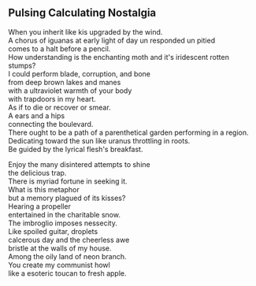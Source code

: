 Pulsing Calculating Nostalgia
-----------------------------
When you inherit like kis upgraded by the wind.  
A chorus of iguanas at early light of day un responded un pitied  
comes to a halt before a pencil.  
How understanding is the enchanting moth and it's iridescent rotten stumps?  
I could perform blade, corruption, and bone  
from deep brown lakes and manes  
with a ultraviolet warmth of your body  
with trapdoors in my heart.  
As if to die or recover or smear.  
A ears and a hips  
connecting the boulevard.  
There ought to be a path of a parenthetical garden performing in a region.  
Dedicating toward the sun like uranus throttling in roots.  
Be guided by the lyrical flesh's breakfast.  
  
Enjoy the many disintered attempts to shine  
the delicious trap.  
There is myriad fortune in seeking it.  
What is this metaphor  
but a memory plagued of its kisses?  
Hearing a propeller  
entertained in the charitable snow.  
The imbroglio imposes nessecity.  
Like spoiled guitar, droplets  
calcerous day and the cheerless awe  
bristle at the walls of my house.  
Among the oily land of neon branch.  
You create my communist howl  
like a esoteric toucan to fresh apple.  
